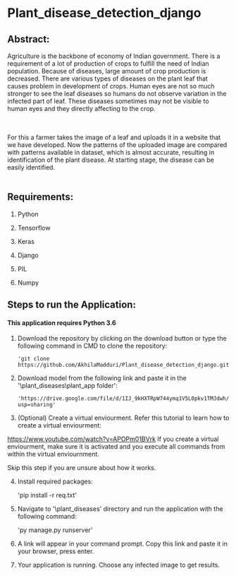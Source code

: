 # Plant_disease_detection_django

<h2> <b> Abstract: </b> </h2>

Agriculture is the backbone of economy of Indian government. There is a requirement of a lot of production of crops to fulfill the need of Indian population. Because of
diseases, large amount of crop production is decreased. There are various types of diseases on the plant leaf that causes problem in development of crops. Human eyes are not so much stronger to see the leaf diseases so humans do not observe variation in the infected part of leaf. These diseases sometimes may not be visible to human eyes and they directly affecting to the crop. 

<br></br>
For this a farmer takes the image of a leaf and uploads it in a website that we have developed. Now the patterns of the uploaded image are compared with patterns available in dataset, which is almost accurate, resulting in identification of the plant disease. At starting stage, the disease can be easily identified.
<br></br>
<h2><b> Requirements: </b></h2>

1. Python  

2. Tensorflow

3. Keras

4. Django 

5. PIL 

6. Numpy 

<h2><B> Steps to run the Application: </b></h2>
<h4> <b> This application requires Python 3.6 </b> </h4>

1. Download the repository by clicking on the download button or type the following command in CMD to clone the repository:

       'git clone https://github.com/AkhilaMadduri/Plant_disease_detection_django.git'

2. Download model from the following link and paste it in the '\plant_diseases\plant_app folder':

       'https://drive.google.com/file/d/1IJ_9kHXTRpW744ymq1V5L0pkv1TMJdwh/view?usp=sharing'

3. (Optional) Create a virtual enviourment. Refer this tutorial to learn how to create a virtual enviourment: 

https://www.youtube.com/watch?v=APOPm01BVrk If you create a virtual enviourment, make sure it is activated and you execute all commands from within the virtual enviournment. 

Skip this step if you are unsure about how it works.
  
4. Install required packages:

    'pip install -r req.txt'

5. Navigate to '\plant_diseases' directory and run the application with the following command:

    'py manage.py runserver'

6. A link will appear in your command prompt. Copy this link and paste it in your browser, press enter.

7. Your application is running. Choose any infected image to get results.


